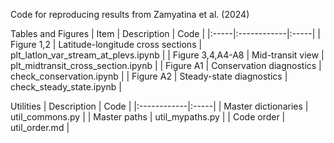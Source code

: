 Code for reproducing results from Zamyatina et al. (2024)

Tables and Figures
| Item | Description | Code |
|:-----|:------------|:-----|
| Figure 1,2 | Latitude-longitude cross sections | plt_latlon_var_stream_at_plevs.ipynb |
| Figure 3,4,A4-A8 | Mid-transit view | plt_midtransit_cross_section.ipynb |
| Figure A1 | Conservation diagnostics | check_conservation.ipynb |
| Figure A2 | Steady-state diagnostics | check_steady_state.ipynb |

Utilities
| Description | Code |
|:------------|:-----|
| Master dictionaries | util_commons.py |
| Master paths | util_mypaths.py |
| Code order | util_order.md |
